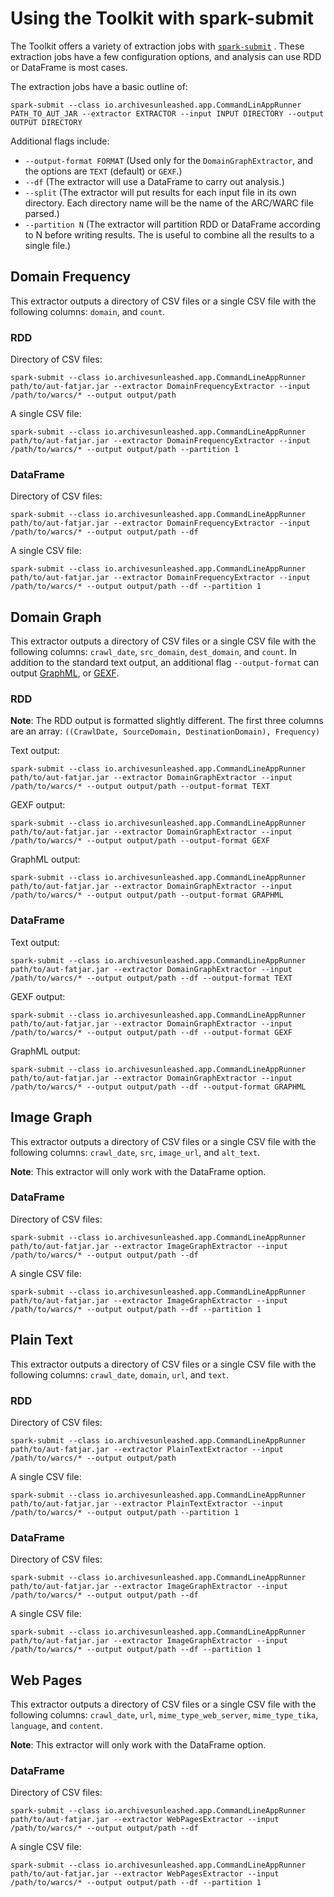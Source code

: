 # Using the Toolkit with spark-submit

The Toolkit offers a variety of extraction jobs with
[`spark-submit`](https://spark.apache.org/docs/latest/submitting-applications.html)
. These extraction jobs have a few configuration options, and analysis can use
RDD or DataFrame is most cases.

The extraction jobs have a basic outline of:

```shell
spark-submit --class io.archivesunleashed.app.CommandLinAppRunner PATH_TO_AUT_JAR --extractor EXTRACTOR --input INPUT DIRECTORY --output OUTPUT DIRECTORY
```

Additional flags include:

* `--output-format FORMAT` (Used only for the `DomainGraphExtractor`, and the
  options are `TEXT` (default) or `GEXF`.)
* `--df` (The extractor will use a DataFrame to carry out analysis.)
* `--split` (The extractor will put results for each input file in its own
  directory. Each directory name will be the name of the ARC/WARC file parsed.)
* `--partition N` (The extractor will partition RDD or DataFrame according to N
  before writing results. The is useful to combine all the results to a single
  file.)

## Domain Frequency

This extractor outputs a directory of CSV files or a single CSV file with the
following columns: `domain`, and `count`.

### RDD

Directory of CSV files:

```shell
spark-submit --class io.archivesunleashed.app.CommandLineAppRunner path/to/aut-fatjar.jar --extractor DomainFrequencyExtractor --input /path/to/warcs/* --output output/path
 ```

A single CSV file:

```shell
spark-submit --class io.archivesunleashed.app.CommandLineAppRunner path/to/aut-fatjar.jar --extractor DomainFrequencyExtractor --input /path/to/warcs/* --output output/path --partition 1
```

### DataFrame

Directory of CSV files:

```shell
spark-submit --class io.archivesunleashed.app.CommandLineAppRunner path/to/aut-fatjar.jar --extractor DomainFrequencyExtractor --input /path/to/warcs/* --output output/path --df
```

A single CSV file:

```shell
spark-submit --class io.archivesunleashed.app.CommandLineAppRunner path/to/aut-fatjar.jar --extractor DomainFrequencyExtractor --input /path/to/warcs/* --output output/path --df --partition 1
```

## Domain Graph

This extractor outputs a directory of CSV files or a single CSV file with the
following columns: `crawl_date`, `src_domain`, `dest_domain`, and `count`. In
addition to the standard text output, an additional flag `--output-format` can
output [GraphML](https://en.wikipedia.org/wiki/GraphML), or
[GEXF](https://gephi.org/gexf/format/).

### RDD

**Note**: The RDD output is formatted slightly different. The first three
columns are an array:
`((CrawlDate, SourceDomain, DestinationDomain), Frequency)`

Text output:

```shell
spark-submit --class io.archivesunleashed.app.CommandLineAppRunner path/to/aut-fatjar.jar --extractor DomainGraphExtractor --input /path/to/warcs/* --output output/path --output-format TEXT
```

GEXF output:

```shell
spark-submit --class io.archivesunleashed.app.CommandLineAppRunner path/to/aut-fatjar.jar --extractor DomainGraphExtractor --input /path/to/warcs/* --output output/path --output-format GEXF
```

GraphML output:

```shell
spark-submit --class io.archivesunleashed.app.CommandLineAppRunner path/to/aut-fatjar.jar --extractor DomainGraphExtractor --input /path/to/warcs/* --output output/path --output-format GRAPHML
```

### DataFrame

Text output:

```shell
spark-submit --class io.archivesunleashed.app.CommandLineAppRunner path/to/aut-fatjar.jar --extractor DomainGraphExtractor --input /path/to/warcs/* --output output/path --df --output-format TEXT
```

GEXF output:

```shell
spark-submit --class io.archivesunleashed.app.CommandLineAppRunner path/to/aut-fatjar.jar --extractor DomainGraphExtractor --input /path/to/warcs/* --output output/path --df --output-format GEXF
```

GraphML output:

```shell
spark-submit --class io.archivesunleashed.app.CommandLineAppRunner path/to/aut-fatjar.jar --extractor DomainGraphExtractor --input /path/to/warcs/* --output output/path --df --output-format GRAPHML
```

## Image Graph

This extractor outputs a directory of CSV files or a single CSV file with the
following columns: `crawl_date`, `src`, `image_url`, and `alt_text`.

**Note**: This extractor will only work with the DataFrame option.

### DataFrame

Directory of CSV files:

```shell
spark-submit --class io.archivesunleashed.app.CommandLineAppRunner path/to/aut-fatjar.jar --extractor ImageGraphExtractor --input /path/to/warcs/* --output output/path --df
```

A single CSV file:

``` shell
spark-submit --class io.archivesunleashed.app.CommandLineAppRunner path/to/aut-fatjar.jar --extractor ImageGraphExtractor --input /path/to/warcs/* --output output/path --df --partition 1
```

## Plain Text

This extractor outputs a directory of CSV files or a single CSV file with the
following columns: `crawl_date`, `domain`, `url`, and `text`.

### RDD

Directory of CSV files:

```shell
spark-submit --class io.archivesunleashed.app.CommandLineAppRunner path/to/aut-fatjar.jar --extractor PlainTextExtractor --input /path/to/warcs/* --output output/path
```

A single CSV file:

```shell
spark-submit --class io.archivesunleashed.app.CommandLineAppRunner path/to/aut-fatjar.jar --extractor PlainTextExtractor --input /path/to/warcs/* --output output/path --partition 1
```

### DataFrame

Directory of CSV files:

```shell
spark-submit --class io.archivesunleashed.app.CommandLineAppRunner path/to/aut-fatjar.jar --extractor ImageGraphExtractor --input /path/to/warcs/* --output output/path --df
```

A single CSV file:

```shell
spark-submit --class io.archivesunleashed.app.CommandLineAppRunner path/to/aut-fatjar.jar --extractor ImageGraphExtractor --input /path/to/warcs/* --output output/path --df --partition 1
```

## Web Pages

This extractor outputs a directory of CSV files or a single CSV file with the
following columns: `crawl_date`, `url`, `mime_type_web_server`,
`mime_type_tika`, `language`, and `content`.

**Note**: This extractor will only work with the DataFrame option.

### DataFrame

Directory of CSV files:

```shell
spark-submit --class io.archivesunleashed.app.CommandLineAppRunner path/to/aut-fatjar.jar --extractor WebPagesExtractor --input /path/to/warcs/* --output output/path --df
```

A single CSV file:

```shell
spark-submit --class io.archivesunleashed.app.CommandLineAppRunner path/to/aut-fatjar.jar --extractor WebPagesExtractor --input /path/to/warcs/* --output output/path --df --partition 1
```
